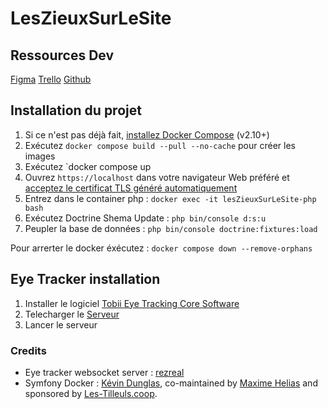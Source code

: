 # LesZieuxSurLeSite

## Ressources Dev
[Figma](https://www.figma.com/file/IeNhL3uRymq7BhU46ioI6x/LesZieuxSurLeSite?type=design&node-id=4%3A53&mode=design&t=eFrSl7poUwrLj7Hz-1)
[Trello](https://trello.com/b/NIHLeh30/lesyeuxdusite)
[Github](https://github.com/Pacefiregab/LesZieuxSurLeSite)

## Installation du projet
1. Si ce n'est pas déjà fait, [installez Docker Compose](https://docs.docker.com/compose/install/) (v2.10+)
2. Exécutez `docker compose build --pull --no-cache` pour créer les images
3. Exécutez `docker compose up
4. Ouvrez `https://localhost` dans votre navigateur Web préféré et [acceptez le certificat TLS généré automatiquement](https://stackoverflow.com/a/15076602/1352334)
5. Entrez dans le container php : `docker exec -it lesZieuxSurLeSite-php bash`
6. Exécutez Doctrine Shema Update : `php bin/console d:s:u`
7. Peupler la base de données : `php bin/console doctrine:fixtures:load`

Pour arrerter le docker éxécutez : `docker compose down --remove-orphans`

## Eye Tracker installation
1. Installer le logiciel [Tobii Eye Tracking Core Software](https://files.update.tech.tobii.com/Tobii_Eye_Tracking_Core_v2.13.1.7294_x86.exe)
2. Telecharger le [Serveur](https://github.com/rezreal/Tobii-EyeX-Web-Socket-Server/releases/tag/v1.0.1)
3. Lancer le serveur

### Credits

- Eye tracker websocket server : [rezreal](https://github.com/rezreal/Tobii-EyeX-Web-Socket-Server) 
- Symfony Docker : [Kévin Dunglas](https://dunglas.fr), co-maintained by [Maxime Helias](https://twitter.com/maxhelias) and sponsored by [Les-Tilleuls.coop](https://les-tilleuls.coop).
